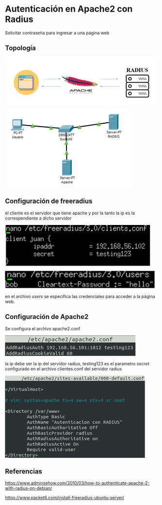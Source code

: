 # Autenticación en Apache2 con Radius

Solicitar contraseña para ingresar a una página web

## Topología

[![config](https://github.com/jfernandomarquez/Radius-Apache2/blob/master/topologia.radius.PNG)](https://jfernandomarquez.blogspot.com/) 

[![config](https://github.com/jfernandomarquez/Radius-Apache2/blob/master/topologia2-%20apache.PNG)](https://jfernandomarquez.blogspot.com/)

## Configuración de freeradius

el cliente es el servidor que tiene apache y por la tanto la ip es la correspendiente a dicho servidor

[![config](https://github.com/jfernandomarquez/Radius-Apache2/blob/master/clients-conf.PNG)](https://jfernandomarquez.blogspot.com/) 

[![config](https://github.com/jfernandomarquez/Radius-Apache2/blob/master/users.PNG)](https://jfernandomarquez.blogspot.com/) 

en el archivo *users* se especifica las credenciales para acceder a la página web. 

## Configuración de Apache2

Se configura el archivo apache2.conf

[![config](https://github.com/jfernandomarquez/Radius-Apache2/blob/master/apache2-conf.PNG)](https://jfernandomarquez.blogspot.com/) 

la ip debe ser la ip del servidor radius, testing123 es el parametro *secret* configurado en el archivo clientes.conf del servidor radius

[![config](https://github.com/jfernandomarquez/Radius-Apache2/blob/master/00-default-conf.PNG)](https://jfernandomarquez.blogspot.com/) 


## Referencias

https://www.adminsehow.com/2010/03/how-to-authenticate-apache-2-with-radius-on-debian/

https://www.packet6.com/install-freeradius-ubuntu-server/
